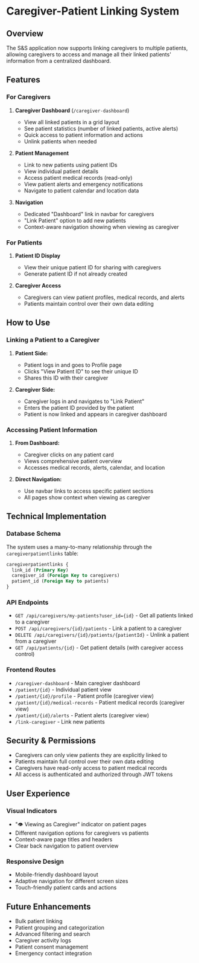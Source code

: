 # Caregiver-Patient Linking System

## Overview

The S&S application now supports linking caregivers to multiple patients, allowing caregivers to access and manage all their linked patients' information from a centralized dashboard.

## Features

### For Caregivers

1. **Caregiver Dashboard** (`/caregiver-dashboard`)
   - View all linked patients in a grid layout
   - See patient statistics (number of linked patients, active alerts)
   - Quick access to patient information and actions
   - Unlink patients when needed

2. **Patient Management**
   - Link to new patients using patient IDs
   - View individual patient details
   - Access patient medical records (read-only)
   - View patient alerts and emergency notifications
   - Navigate to patient calendar and location data

3. **Navigation**
   - Dedicated "Dashboard" link in navbar for caregivers
   - "Link Patient" option to add new patients
   - Context-aware navigation showing when viewing as caregiver

### For Patients

1. **Patient ID Display**
   - View their unique patient ID for sharing with caregivers
   - Generate patient ID if not already created

2. **Caregiver Access**
   - Caregivers can view patient profiles, medical records, and alerts
   - Patients maintain control over their own data editing

## How to Use

### Linking a Patient to a Caregiver

1. **Patient Side:**
   - Patient logs in and goes to Profile page
   - Clicks "View Patient ID" to see their unique ID
   - Shares this ID with their caregiver

2. **Caregiver Side:**
   - Caregiver logs in and navigates to "Link Patient"
   - Enters the patient ID provided by the patient
   - Patient is now linked and appears in caregiver dashboard

### Accessing Patient Information

1. **From Dashboard:**
   - Caregiver clicks on any patient card
   - Views comprehensive patient overview
   - Accesses medical records, alerts, calendar, and location

2. **Direct Navigation:**
   - Use navbar links to access specific patient sections
   - All pages show context when viewing as caregiver

## Technical Implementation

### Database Schema

The system uses a many-to-many relationship through the `caregiverpatientlinks` table:

```sql
caregiverpatientlinks {
  link_id (Primary Key)
  caregiver_id (Foreign Key to caregivers)
  patient_id (Foreign Key to patients)
}
```

### API Endpoints

- `GET /api/caregivers/my-patients?user_id={id}` - Get all patients linked to a caregiver
- `POST /api/caregivers/{id}/patients` - Link a patient to a caregiver
- `DELETE /api/caregivers/{id}/patients/{patientId}` - Unlink a patient from a caregiver
- `GET /api/patients/{id}` - Get patient details (with caregiver access control)

### Frontend Routes

- `/caregiver-dashboard` - Main caregiver dashboard
- `/patient/{id}` - Individual patient view
- `/patient/{id}/profile` - Patient profile (caregiver view)
- `/patient/{id}/medical-records` - Patient medical records (caregiver view)
- `/patient/{id}/alerts` - Patient alerts (caregiver view)
- `/link-caregiver` - Link new patients

## Security & Permissions

- Caregivers can only view patients they are explicitly linked to
- Patients maintain full control over their own data editing
- Caregivers have read-only access to patient medical records
- All access is authenticated and authorized through JWT tokens

## User Experience

### Visual Indicators

- "👁️ Viewing as Caregiver" indicator on patient pages
- Different navigation options for caregivers vs patients
- Context-aware page titles and headers
- Clear back navigation to patient overview

### Responsive Design

- Mobile-friendly dashboard layout
- Adaptive navigation for different screen sizes
- Touch-friendly patient cards and actions

## Future Enhancements

- Bulk patient linking
- Patient grouping and categorization
- Advanced filtering and search
- Caregiver activity logs
- Patient consent management
- Emergency contact integration 
